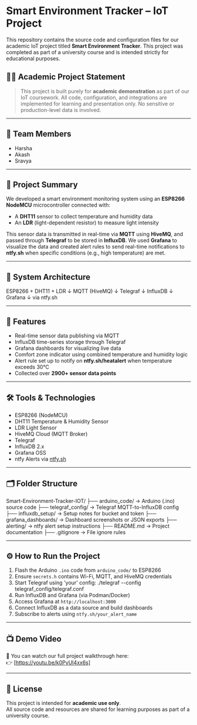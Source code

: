 # Smart Environment Tracker – IoT Project

This repository contains the source code and configuration files for our academic IoT project titled **Smart Environment Tracker**. This project was completed as part of a university course and is intended strictly for educational purposes.

## 👨‍🏫 Academic Project Statement

> This project is built purely for **academic demonstration** as part of our IoT coursework. All code, configuration, and integrations are implemented for learning and presentation only. No sensitive or production-level data is involved.

---

## 👥 Team Members

- Harsha  
- Akash  
- Sravya

---

## 📌 Project Summary

We developed a smart environment monitoring system using an **ESP8266 NodeMCU** microcontroller connected with:
- A **DHT11** sensor to collect temperature and humidity data
- An **LDR** (light-dependent resistor) to measure light intensity

This sensor data is transmitted in real-time via **MQTT** using **HiveMQ**, and passed through **Telegraf** to be stored in **InfluxDB**. We used **Grafana** to visualize the data and created alert rules to send real-time notifications to **ntfy.sh** when specific conditions (e.g., high temperature) are met.

---

## 🔁 System Architecture

ESP8266 + DHT11 + LDR
↓
MQTT (HiveMQ)
↓
Telegraf
↓
InfluxDB
↓
Grafana
↓
via ntfy.sh



---

## 🧠 Features

- Real-time sensor data publishing via MQTT
- InfluxDB time-series storage through Telegraf
- Grafana dashboards for visualizing live data
- Comfort zone indicator using combined temperature and humidity logic
- Alert rule set up to notify on **ntfy.sh/heatalert** when temperature exceeds 30°C
- Collected over **2900+ sensor data points**

---

## 🛠️ Tools & Technologies

- ESP8266 (NodeMCU)
- DHT11 Temperature & Humidity Sensor
- LDR Light Sensor
- HiveMQ Cloud (MQTT Broker)
- Telegraf
- InfluxDB 2.x
- Grafana OSS
- ntfy Alerts via [ntfy.sh](https://ntfy.sh/heatalert)

---

## 🗂️ Folder Structure

Smart-Environment-Tracker-IOT/
├── arduino_code/ → Arduino (.ino) source code
├── telegraf_config/ → Telegraf MQTT-to-InfluxDB config
├── influxdb_setup/ → Setup notes for bucket and token
├── grafana_dashboards/ → Dashboard screenshots or JSON exports
├── alerting/ → ntfy alert setup instructions
├── README.md → Project documentation
├── .gitignore → File ignore rules

---

## ⚙️ How to Run the Project

1. Flash the Arduino `.ino` code from `arduino_code/` to ESP8266
2. Ensure `secrets.h` contains Wi-Fi, MQTT, and HiveMQ credentials
3. Start Telegraf using 'your' config:
./telegraf --config telegraf_config/telegraf.conf
4. Run InfluxDB and Grafana (via Podman/Docker)
5. Access Grafana at `http://localhost:3000`
6. Connect InfluxDB as a data source and build dashboards
7. Subscribe to alerts using `ntfy.sh/your_alert_name`

---

## 📺 Demo Video

🎥 You can watch our full project walkthrough here:  
👉 [https://youtu.be/k0PyUI4xx6s]

---

## 📄 License

This project is intended for **academic use only**.  
All source code and resources are shared for learning purposes as part of a university course.